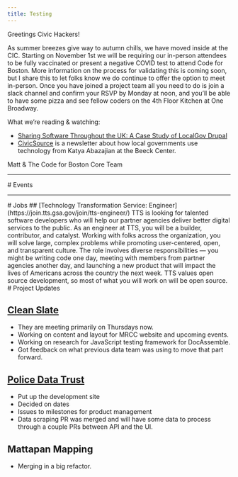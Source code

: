 ```yaml
---
title: Testing
---
```


Greetings Civic Hackers!

As summer breezes give way to autumn chills, we have moved inside at the CIC. Starting on November 1st we will be requiring our in-person attendees to be fully vaccinated or present a negative COVID test to attend Code for Boston. More information on the process for validating this is coming soon, but I share this to let folks know we do continue to offer the option to meet in-person. Once you have joined a project team all you need to do is join a slack channel and confirm your RSVP by Monday at noon, and you’ll be able to have some pizza and see fellow coders on the 4th Floor Kitchen at One Broadway. 

What we’re reading & watching:
- [Sharing Software Throughout the UK: A Case Study of LocalGov Drupal](https://beeckcenter.georgetown.edu/report/sharing-software-throughout-the-uk-a-case-study-of-localgov-drupal/)
- [CivicSource](https://www.civicsource.info/) is a newsletter about how local governments use technology from Katya Abazajian at the Beeck Center.

Matt & The Code for Boston Core Team
<hr>
# Events
<hr>
# Jobs
## [Technology Transformation Service: Engineer](https://join.tts.gsa.gov/join/tts-engineer/)
TTS is looking for talented software developers who will help our partner agencies deliver better digital services to the public. As an engineer at TTS, you will be a builder, contributor, and catalyst. Working with folks across the organization, you will solve large, complex problems while promoting user-centered, open, and transparent culture. The role involves diverse responsibilities — you might be writing code one day, meeting with members from partner agencies another day, and launching a new product that will impact the lives of Americans across the country the next week. TTS values open source development, so most of what you will work on will be open source.
# Project Updates

## [Clean Slate](https://docs.google.com/forms/d/e/1FAIpQLSfZ18U2gHI97WqD-C63NvORCZu1vQX6hfLI4-1FOIA1neaaXw/viewform)
* They are meeting primarily on Thursdays now.
* Working on content and layout for MRCC website and upcoming events.
* Working on research for JavaScript testing framework for DocAssemble.
* Got feedback on what previous data team was using to move that part forward.

## [Police Data Trust](https://github.com/codeforboston/police-data-trust)
* Put up the development site
* Decided on dates
* Issues to milestones for product management
* Data scraping PR was merged and will have some data to process through a couple PRs between API and the UI.

## Mattapan Mapping
* Merging in a big refactor.

